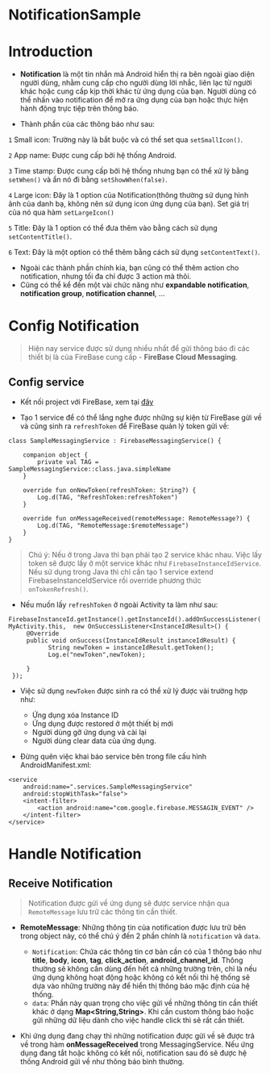 # NotificationSample

# Introduction

* **Notification** là một tin nhắn mà Android hiển thị ra bên ngoài giao diện người dùng, nhằm cung cấp cho người dùng lời nhắc, liên lạc từ người khác hoặc cung cấp kịp thời khác từ ứng dụng của bạn. Người dùng có thể nhấn vào notification để mở ra ứng dụng của bạn hoặc thực hiện hành động trực tiệp trên thông báo.

* Thành phần của các thông báo như sau:

[](https://developer.android.com/images/ui/notifications/notification-callouts_2x.png)


`1` Small icon: Trường này là bắt buộc và có thể set qua `setSmallIcon()`.

`2` App name: Được cung cấp bởi hệ thống Android.

`3` Time stamp: Được cung cấp bởi hệ thống nhưng bạn có thể xử lý bằng `setWhen()` và ẩn nó đi bằng `setShowWhen(false)`. 

`4` Large icon: Đây là 1 option của Notification(thông thường sử dụng hình ảnh của danh bạ, không nên sử dụng icon ứng dụng của bạn). Set giá trị của nó qua hàm `setLargeIcon()`

`5` Title: Đây là 1 option có thể đưa thêm vào bằng cách sử dụng `setContentTitle()`.

`6` Text: Đây là một option có thể thêm bằng cách sử dụng `setContentText()`.

* Ngoài các thành phần chính kia, bạn cũng có thể thêm action cho notification, nhưng tối đa chỉ được 3 action mà thôi.
* Cũng có thể kể đến một vài chức năng như **expandable notification**, **notification group**, **notification channel**, ...
 
# Config Notification

> Hiện nay service được sử dụng nhiều nhất để gửi thông báo đi các thiết bị là của FireBase cung cấp - **FireBase Cloud Messaging**.

## Config service

* Kết nối project với FireBase, xem tại [đây](https://firebase.google.com/docs/android/setup)

* Tạo 1 service để có thể lắng nghe được những sự kiện từ FireBase gửi về và cũng sinh ra `refreshToken` để FireBase quản lý token gửi về:

```
class SampleMessagingService : FirebaseMessagingService() {

    companion object {
        private val TAG = SampleMessagingService::class.java.simpleName
    }

    override fun onNewToken(refreshToken: String?) {
        Log.d(TAG, "RefreshToken:refreshToken")
    }

    override fun onMessageReceived(remoteMessage: RemoteMessage?) {
        Log.d(TAG, "RemoteMessage:$remoteMessage")
    }
}
```
> Chú ý: Nếu ở trong Java thì bạn phải tạo 2 service khác nhau. Việc lấy token sẽ được lấy ở một service khác như `FirebaseInstanceIdService`. Nếu sử dụng trong Java thì chỉ cần tạo 1 service extend FirebaseInstanceIdService rồi override phương thức `onTokenRefresh()`.

* Nếu muốn lấy `refreshToken` ở ngoài Activity ta làm như sau: 

```
FirebaseInstanceId.getInstance().getInstanceId().addOnSuccessListener( MyActivity.this,  new OnSuccessListener<InstanceIdResult>() {
     @Override
     public void onSuccess(InstanceIdResult instanceIdResult) {
           String newToken = instanceIdResult.getToken();
           Log.e("newToken",newToken);

     }
 });
```

* Việc sử dụng `newToken` được sinh ra có thể xử lý được vài trường hợp như:
    
    * Ứng dụng xóa Instance ID
    * Ứng dụng được restored ở một thiết bị mới
    * Người dùng gỡ ứng dụng và cài lại
    * Người dùng clear data của ứng dụng. 

* Đừng quên việc khai báo service bên trong file cấu hình AndroidManifest.xml: 

```
<service
    android:name=".services.SampleMessagingService"
    android:stopWithTask="false">
    <intent-filter>
        <action android:name="com.google.firebase.MESSAGIN_EVENT" />
    </intent-filter>
</service>
```

# Handle Notification

## Receive Notification
> Notification được gửi về ứng dụng sẽ được service nhận qua `RemoteMessage` lưu trữ các thông tin cần thiết.
* **RemoteMessage**: Những thông tin của notification được lưu trữ bên trong object này, có thể chú ý đến 2 phần chính là `notification` và `data`.
    
    * `Notification`: Chứa các thông tin cơ bản cần có của 1 thông báo như **title**, **body**, **icon**, **tag**, **click_action**, **android_channel_id**. Thông thường sẽ không cần dùng đến hết cả những trường trên, chỉ là nếu ứng dụng không hoạt động hoặc không có kết nối thì hệ thống sẽ dựa vào những trường này để hiển thị thông báo mặc định của hệ thống.
    * `data`: Phần này quan trọng cho việc gửi về những thông tin cần thiết khác ở dạng **Map<String,String>**. Khi cần custom thông báo hoặc gửi những dữ liệu dành cho việc handle click thì sẽ rất cần thiết.
    
* Khi ứng dụng đang chạy thì những notification được gửi về sẽ được trả về trong hàm **onMessageReceived** trong MessagingService. Nếu ứng dụng đang tắt hoặc không có kết nối, notification sau đó sẽ được hệ thống Android gửi về như thông báo bình thường.

